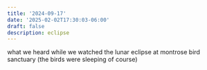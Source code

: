 ```yaml
---
title: '2024-09-17'
date: '2025-02-02T17:30:03-06:00'
draft: false
description: eclipse
---
```


what we heard while we watched the lunar eclipse at montrose bird sanctuary (the birds were sleeping of course)
